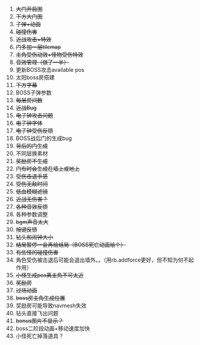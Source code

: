 1. ~~大门开启图~~
2. ~~下方大门图~~
3. ~~子弹+动画~~
4. ~~碰撞伤害~~
5. ~~近战攻击+特效~~
6. ~~门多加一层tilemap~~
7. ~~主角受伤动效+怪物受伤特效~~
8. ~~音效管理（做了一半）~~
9. 更新BOSS攻击available pos
10. 太阳boss房搭建
11. ~~下方字幕~~
12. BOSS子弹参数
13. ~~每层房间数~~
14. ~~近战Bug~~
15. ~~电子钟攻击问题~~
16. ~~电子钟字体~~
17. ~~电子钟受伤反馈~~
18. BOSS战后门的生成bug
19. ~~背后的门生成~~
20. 不同层换素材
21. ~~奖励房不生成~~
22. ~~门有时会生成在墙上或地上~~
23. ~~受伤击退手感~~
24. ~~受伤无敌时间~~
25. ~~低血模糊滤镜~~
26. ~~近战无伤害？~~
27. ~~各种音效反馈~~
28. 各种参数调整
29. ~~bgm声音太大~~
30. ~~按键反馈~~
31. ~~钻头和闹钟大小~~
32. ~~结局暂停一会再给结局（BOSS死亡动画给个）~~
33. ~~有些怪的碰撞伤害~~
34. 角色受伤被击退后可能会退出墙外。。（用rb.addforce更好，但不知为何不起作用）
35. ~~小怪生成pos离主角不可太近~~
36. ~~奖励房~~
37. ~~过场动画~~
38. ~~boss房主角生成位置~~
39. 奖励房可能导致navmesh失效
40. 钻头直接飞出问题
41. ~~bonus图片不显示？~~
42. boss二阶段动画+移动速度加快
43. 小怪死亡掉落道具？